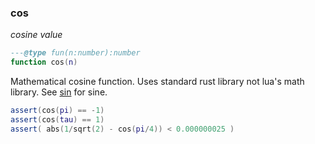 ### cos

_cosine value_

```lua
---@type fun(n:number):number
function cos(n)
```

Mathematical cosine function. Uses standard rust library not lua's math library. See [sin](sin) for sine.

```lua
assert(cos(pi) == -1)
assert(cos(tau) == 1)
assert( abs(1/sqrt(2) - cos(pi/4)) < 0.000000025 )
```
